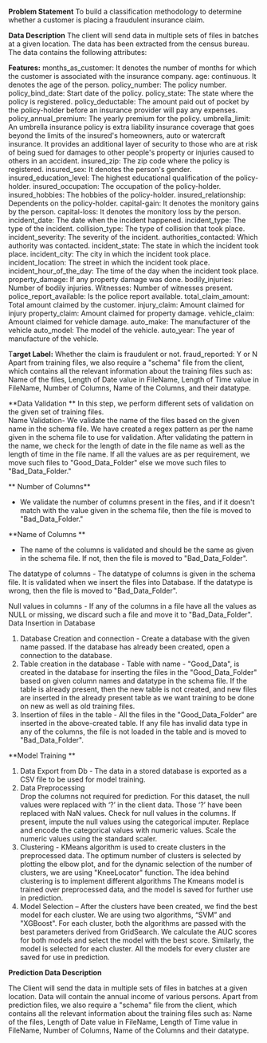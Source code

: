 **Problem Statement**
To build a classification methodology to determine whether a customer is placing a fraudulent insurance claim.

**Data Description**
The client will send data in multiple sets of files in batches at a given location. The data has been extracted from the census bureau. 
The data contains the following attributes:

**Features:**
months_as_customer: It denotes the number of months for which the customer is associated with the insurance company.
age: continuous. It denotes the age of the person.
policy_number: The policy number.
policy_bind_date: Start date of the policy.
policy_state: The state where the policy is registered.
policy_deductable: The amount paid out of pocket by the policy-holder before an insurance provider will pay any expenses.
policy_annual_premium: The yearly premium for the policy.
umbrella_limit: An umbrella insurance policy is extra liability insurance coverage that goes beyond the limits of the insured's homeowners, auto or watercraft insurance. It provides an additional layer of security to those who are at risk of being sued for damages to other people's property or injuries caused to others in an accident.
insured_zip: The zip code where the policy is registered.
insured_sex: It denotes the person's gender.
insured_education_level: The highest educational qualification of the policy-holder.
insured_occupation: The occupation of the policy-holder.
insured_hobbies: The hobbies of the policy-holder.
insured_relationship: Dependents on the policy-holder.
capital-gain: It denotes the monitory gains by the person.
capital-loss: It denotes the monitory loss by the person.
incident_date: The date when the incident happened.
incident_type: The type of the incident.
collision_type: The type of collision that took place.
incident_severity: The severity of the incident.
authorities_contacted: Which authority was contacted.
incident_state: The state in which the incident took place.
incident_city: The city in which the incident took place. 
incident_location: The street in which the incident took place.
incident_hour_of_the_day: The time of the day when the incident took place.
property_damage: If any property damage was done.
bodily_injuries: Number of bodily injuries.
Witnesses: Number of witnesses present.
police_report_available: Is the police report available.
total_claim_amount: Total amount claimed by the customer.
injury_claim: Amount claimed for injury
property_claim: Amount claimed for property damage.
vehicle_claim: Amount claimed for vehicle damage.
auto_make: The manufacturer of the vehicle
auto_model: The model of the vehicle. 
auto_year: The year of manufacture of the vehicle. 

T**arget Label:**
Whether the claim is fraudulent or not.
fraud_reported:  Y or N
Apart from training files, we also require a "schema" file from the client, which contains all the relevant information about the training files such as:
Name of the files, Length of Date value in FileName, Length of Time value in FileName, Number of Columns, Name of the Columns, and their datatype.

**Data Validation **
In this step, we perform different sets of validation on the given set of training files.  
 Name Validation- We validate the name of the files based on the given name in the schema file. We have created a regex pattern as per the name given in the schema file to use for validation. After validating the pattern in the name, we check for the length of date in the file name as well as the length of time in the file name. If all the values are as per requirement, we move such files to "Good_Data_Folder" else we move such files to "Bad_Data_Folder."

** Number of Columns**
- We validate the number of columns present in the files, and if it doesn't match with the value given in the schema file, then the file is moved to "Bad_Data_Folder."

**Name of Columns **
- The name of the columns is validated and should be the same as given in the schema file. If not, then the file is moved to "Bad_Data_Folder".

 The datatype of columns - The datatype of columns is given in the schema file. It is validated when we insert the files into Database. If the datatype is wrong, then the file is moved to "Bad_Data_Folder".


Null values in columns - If any of the columns in a file have all the values as NULL or missing, we discard such a file and move it to "Bad_Data_Folder".
Data Insertion in Database
 
1) Database Creation and connection - Create a database with the given name passed. If the database has already been created, open a connection to the database. 
2) Table creation in the database - Table with name - "Good_Data", is created in the database for inserting the files in the "Good_Data_Folder" based on given column names and datatype in the schema file. If the table is already present, then the new table is not created, and new files are inserted in the already present table as we want training to be done on new as well as old training files.     
3) Insertion of files in the table - All the files in the "Good_Data_Folder" are inserted in the above-created table. If any file has invalid data type in any of the columns, the file is not loaded in the table and is moved to "Bad_Data_Folder".

**Model Training **

1) Data Export from Db - The data in a stored database is exported as a CSV file to be used for model training.
2) Data Preprocessing   
Drop the columns not required for prediction.
For this dataset, the null values were replaced with ‘?’ in the client data. Those ‘?’ have been replaced with NaN values.
Check for null values in the columns. If present, impute the null values using the categorical imputer.
Replace and encode the categorical values with numeric values.
Scale the numeric values using the standard scaler.
3) Clustering - KMeans algorithm is used to create clusters in the preprocessed data. The optimum number of clusters is selected by plotting the elbow plot, and for the dynamic selection of the number of clusters, we are using "KneeLocator" function. The idea behind clustering is to implement different algorithms
The Kmeans model is trained over preprocessed data, and the model is saved for further use in prediction.
4) Model Selection – After the clusters have been created, we find the best model for each cluster. We are using two algorithms, “SVM” and "XGBoost". For each cluster, both the algorithms are passed with the best parameters derived from GridSearch. We calculate the AUC scores for both models and select the model with the best score. Similarly, the model is selected for each cluster. All the models for every cluster are saved for use in prediction.

**Prediction Data Description**

 The Client will send the data in multiple sets of files in batches at a given location. Data will contain the annual income of various persons. 
Apart from prediction files, we also require a "schema" file from the client, which contains all the relevant information about the training files such as:
Name of the files, Length of Date value in FileName, Length of Time value in FileName, Number of Columns, Name of the Columns and their datatype.

